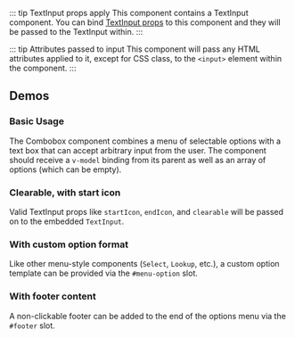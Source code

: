 <script setup>
import ComboboxBasic from '@/../component-demos/combobox/examples/ComboboxBasic.vue';
import ComboboxClearableStartIcon from '@/../component-demos/combobox/examples/ComboboxClearableStartIcon.vue';
import ComboboxCustomOption from '@/../component-demos/combobox/examples/ComboboxCustomOption.vue';
import ComboboxNoResults from '@/../component-demos/combobox/examples/ComboboxNoResults.vue';
</script>

::: tip TextInput props apply
This component contains a TextInput component. You can bind [TextInput props](./text-input.html#usage)
to this component and they will be passed to the TextInput within.
:::

::: tip Attributes passed to input
This component will pass any HTML attributes applied to it, except for CSS class, to the `<input>`
element within the component.
:::

## Demos

### Basic Usage

The Combobox component combines a menu of selectable options with a text box
that can accept arbitrary input from the user. The component should receive a
`v-model` binding from its parent as well as an array of options (which can be
empty).

<Wrapper>

<template v-slot:demo>
<ComboboxBasic />
</template>

<template v-slot:code>

<<< @/../component-demos/combobox/examples/ComboboxBasic.vue

</template>

</Wrapper>

### Clearable, with start icon

Valid TextInput props like `startIcon`, `endIcon`, and `clearable` will be
passed on to the embedded `TextInput`.

<Wrapper>

<template v-slot:demo>
<ComboboxClearableStartIcon />
</template>

<template v-slot:code>

<<< @/../component-demos/combobox/examples/ComboboxClearableStartIcon.vue

</template>

</Wrapper>

### With custom option format

Like other menu-style components (`Select`, `Lookup`, etc.), a custom option
template can be provided via the `#menu-option` slot.

<Wrapper>

<template v-slot:demo>
<ComboboxCustomOption />
</template>

<template v-slot:code>

<<< @/../component-demos/combobox/examples/ComboboxCustomOption.vue

</template>

</Wrapper>

### With footer content

A non-clickable footer can be added to the end of the options menu via the `#footer` slot.

<Wrapper>

<template v-slot:demo>
<ComboboxNoResults />
</template>

<template v-slot:code>

<<< @/../component-demos/combobox/examples/ComboboxNoResults.vue

</template>

</Wrapper>
